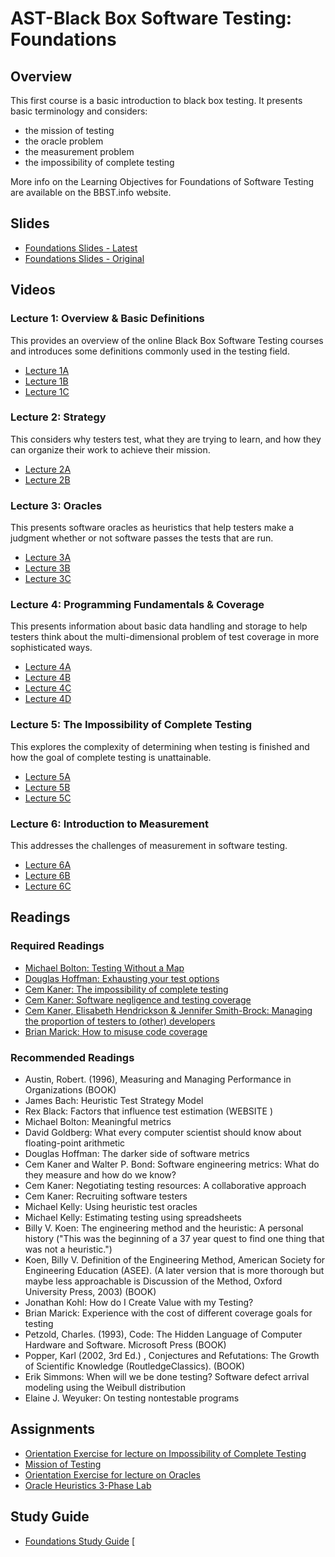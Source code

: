 # AST-Black Box Software Testing: Foundations

## Overview

This first course is a basic introduction to black box testing. It presents basic terminology and considers:

* the mission of testing
* the oracle problem
* the measurement problem
* the impossibility of complete testing

More info on the Learning Objectives for Foundations of Software Testing are available on the BBST.info website.

## Slides

* [Foundations Slides - Latest](./Foundations/slidesFoundations2020.pdf)
* [Foundations Slides - Original](./Foundations/slidesBBSTFoundationsNov2010.pdf)

## Videos

### Lecture 1: Overview & Basic Definitions

This provides an overview of the online Black Box Software Testing courses and introduces some definitions commonly used in the testing field.

* [Lecture 1A](https://www.youtube.com/watch?v=2g4EqP57l7I&t=3s)
* [Lecture 1B](https://www.youtube.com/watch?v=4K5bz-Eqo4s&t=1s)
* [Lecture 1C](https://www.youtube.com/watch?v=uW6Tge48mnw)

### Lecture 2: Strategy

This considers why testers test, what they are trying to learn, and how they can organize their work to achieve their mission.

* [Lecture 2A](https://www.youtube.com/watch?v=fGcgIK5aJpM)
* [Lecture 2B](https://www.youtube.com/watch?v=Rz7vmO3qD1o)

### Lecture 3: Oracles

This presents software oracles as heuristics that help testers make a judgment whether or not software passes the tests that are run.

* [Lecture 3A](https://www.youtube.com/watch?v=KS8AJ38dX9c)
* [Lecture 3B](https://www.youtube.com/watch?v=8guqhIddoyQ)
* [Lecture 3C](https://www.youtube.com/watch?v=6nO4zSeRYpk)

### Lecture 4: Programming Fundamentals & Coverage

This presents information about basic data handling and storage to help testers think about the multi-dimensional problem of test coverage in more sophisticated ways.

* [Lecture 4A](https://www.youtube.com/watch?v=JB0qFevqrac)
* [Lecture 4B](https://www.youtube.com/watch?v=20L-BHPfWUQ)
* [Lecture 4C](https://www.youtube.com/watch?v=2n7fkgooQns)
* [Lecture 4D](https://www.youtube.com/watch?v=DZ233xzyY0A)

### Lecture 5: The Impossibility of Complete Testing

This explores the complexity of determining when testing is finished and how the goal of complete testing is unattainable.

* [Lecture 5A](https://www.youtube.com/watch?v=HVLPCTNbj3Q&t=5s)
* [Lecture 5B](https://www.youtube.com/watch?v=GqKliMX1z-w)
* [Lecture 5C](https://www.youtube.com/watch?v=cYxySProFHA)

### Lecture 6: Introduction to Measurement

This addresses the challenges of measurement in software testing.

* [Lecture 6A](https://www.youtube.com/watch?v=TxO4dJERQLI)
* [Lecture 6B](https://www.youtube.com/watch?v=HqWaiyT8VLc)
* [Lecture 6C](https://www.youtube.com/watch?v=axh3QB9nlNU)

## Readings

### Required Readings

* [Michael Bolton: Testing Without a Map](./Foundations/Readings/Bolton_2005-01-TestingWithoutAMap.pdf)  
* [Douglas Hoffman: Exhausting your test options](Foundations/Readings/Hoffman_Exhaust_Options.pdf)  
* [Cem Kaner: The impossibility of complete testing](Foundations/Readings/Kaner_impossibility.pdf)  
* [Cem Kaner: Software negligence and testing coverage](Foundations/Readings/Kaner_negligence_and_testing_coverage.pdf)  
* [Cem Kaner, Elisabeth Hendrickson & Jennifer Smith-Brock: Managing the proportion of testers to \(other\) developers](Foundations/Readings/Kaner_pnsqc_ratio_of_testers.pdf)  
* [Brian Marick: How to misuse code coverage](Foundations/Readings/Marick_coverage.pdf) 

### Recommended Readings


* Austin, Robert. \(1996\), Measuring and Managing Performance in Organizations \(BOOK\) 
* James Bach: Heuristic Test Strategy Model  
* Rex Black: Factors that influence test estimation \(WEBSITE \) 
* Michael Bolton: Meaningful metrics  
* David Goldberg: What every computer scientist should know about floating-point arithmetic  
* Douglas Hoffman: The darker side of software metrics  
* Cem Kaner and Walter P. Bond: Software engineering metrics: What do they measure and how do we know?  
* Cem Kaner: Negotiating testing resources: A collaborative approach  
* Cem Kaner: Recruiting software testers  
* Michael Kelly: Using heuristic test oracles  
* Michael Kelly: Estimating testing using spreadsheets  
* Billy V. Koen: The engineering method and the heuristic: A personal history \("This was the beginning of a 37 year quest to find one thing that was not a heuristic."\)  
* Koen, Billy V. Definition of the Engineering Method, American Society for Engineering Education \(ASEE\). \(A later version that is more thorough but maybe less approachable is Discussion of the Method, Oxford University Press, 2003\) \(BOOK\) 
* Jonathan Kohl: How do I Create Value with my Testing?  
* Brian Marick: Experience with the cost of different coverage goals for testing  
* Petzold, Charles. \(1993\), Code: The Hidden Language of Computer Hardware and Software. Microsoft Press \(BOOK\) 
* Popper, Karl \(2002, 3rd Ed.\) , Conjectures and Refutations: The Growth of Scientific Knowledge \(RoutledgeClassics\). \(BOOK\) 
* Erik Simmons: When will we be done testing? Software defect arrival modeling using the Weibull distribution  
* Elaine J. Weyuker: On testing nontestable programs 

## Assignments

* [Orientation Exercise for lecture on Impossibility of Complete Testing](./Foundations/Assignments/MissionOfTestingSpring2011a.pdf) 
* [Mission of Testing](./Foundations/Assignments/OracleHeuristicsLab6b.pdf) 
* [Orientation Exercise for lecture on Oracles](./Foundations/Assignments/OraclesPreviewLabFIT_BBST_fall2011.pdf) 
* [Oracle Heuristics 3-Phase Lab](./Foundations/Assignments/PreviewSquareRootLab.pdf) 

## Study Guide

* [Foundations Study Guide](./Foundations/bbstFoundationsStudyGuide.pdf)
[
